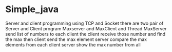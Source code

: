 # Simple_java
Server and client programming using TCP and Socket
there are two pair of Server and Client program 
Maxserver and MaxClient and Thread 
MaxServer send list of numbers to each client 
the client receive those number and find the max 
then client send the max element 
server compare the max elements from each client 
server show the max number from all
